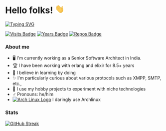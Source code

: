 # Hello folks! <img src="https://raw.githubusercontent.com/mangalakader/mangalakader/master/assets/wave.gif" width="30px">
[![Typing SVG](https://readme-typing-svg.herokuapp.com?font=Montserrat&duration=4000&color=F7F7F7&height=30&lines=I'm+Mangala+Kader;I+love+coding;I'm+passionate+about+technologies)](https://git.io/typing-svg)

[![Visits Badge](https://badges.pufler.dev/visits/puf17640/git-badges)](https://badges.pufler.dev)
[![Years Badge](https://badges.pufler.dev/years/puf17640)](https://badges.pufler.dev)
[![Repos Badge](https://badges.pufler.dev/repos/puf17640)](https://badges.pufler.dev)

### About me

- 🖥 I'm currently working as a Senior Software Architect in India.
- 🏆 I have been working with erlang and elixir for 8.5+ years
- 🤦 I believe in learning by doing
- ✨ I'm particularly curious about various protocols such as XMPP, SMTP, etc.,
- 🧨 I use my hobby projects to experiment with niche technologies
- ♂ Pronouns: he/him
- [<img src="https://raw.githubusercontent.com/Raymo111/Raymo111/master/socials/arch.svg" height="13em" alt="Arch Linux Logo" title="Arch Linux Logo"/>](https://archlinux.org/) I daringly use Archlinux

### Stats

[![GitHub Streak](https://github-readme-streak-stats.herokuapp.com?user=mangalakader&theme=gruvbox_duo&hide_border=true&date_format=j%20M%5B%20Y%5D)](https://git.io/streak-stats)
